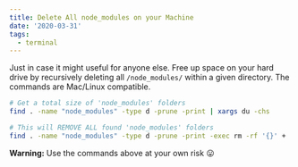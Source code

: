 ```yaml
---
title: Delete All node_modules on your Machine
date: '2020-03-31'
tags:
  - terminal
---
```


Just in case it might useful for anyone else. Free up space on your hard drive by recursively deleting all `/node_modules/` within a given directory. The commands are Mac/Linux compatible.

```bash
# Get a total size of 'node_modules' folders
find . -name "node_modules" -type d -prune -print | xargs du -chs

# This will REMOVE ALL found 'node_modules' folders
find . -name "node_modules" -type d -prune -print -exec rm -rf '{}' +
```

**Warning:** Use the commands above at your own risk 😛
